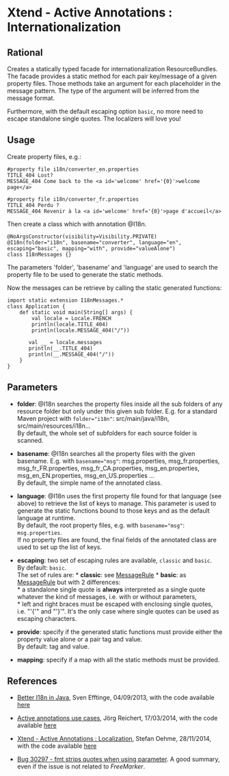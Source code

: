 Xtend - Active Annotations : Internationalization 
==============================

Rational
------

Creates a statically typed facade for internationalization ResourceBundles.
The facade provides a static method for each pair key/message of a given property files.
Those methods take an argument for each placeholder in the message pattern.
The type of the argument will be inferred from the message format.

Furthermore, with the default escaping option `basic`, no more need to escape standalone
single quotes. The localizers will love you! 

Usage
-----

Create property files, e.g.:

```properties
#property file i18n/converter_en.properties
TITLE_404 Lost?
MESSAGE_404 Come back to the <a id='welcome' href='{0}'>welcome page</a>
```

```properties
#property file i18n/converter_fr.properties
TITLE_404 Perdu ?
MESSAGE_404 Revenir à la <a id='welcome' href='{0}'>page d'accueil</a>
```

Then create a class which with annotation @I18n.

```xtend
@NoArgsConstructor(visibility=Visibility.PRIVATE)
@I18n(folder="i18n", basename="converter", language="en", escaping="basic", mapping="with", provide="valueAlone")
class I18nMessages {}
```

The parameters 'folder', 'basename' and 'language' are used to search the property file to be used to generate the static methods.

Now the messages can be retrieve by calling the static generated functions:

```xtend
import static extension I18nMessages.*
class Application {
    def static void main(String[] args) {
        val locale = Locale.FRENCH
        println(locale.TITLE_404)
        println(locale.MESSAGE_404("/"))
        
       val __ = locale.messages
       println(__.TITLE_404)
       println(__.MESSAGE_404("/"))
    }
}
```

Parameters
---------

* **folder**: @I18n searches the property files inside all the sub folders of any resource 
folder but only under this given sub folder. E.g. for a standard Maven project 
with `folder="i18n"`: src/main/java/i18n, src/main/resources/i18n...  
By default, the whole set of subfolders for each source folder is scanned. 

* **basename**: @I18n searches all the property files with the given basename. E.g. with `basename="msg"`: msg.properties, msg_fr.properties, msg_fr_FR.properties, msg_fr_CA.properties, msg_en.properties, msg_en_EN.properties, msg_en_US.properties ...  
By default, the simple name of the annotated class.
   
* **language**: @I18n uses the first property file found for that language (see above) to retrieve the list of keys to manage.
This parameter is used to generate the static functions bound to those keys and as the default language at runtime.  
By default, the root property files, e.g. with `basename="msg"`: `msg.properties`.  
If no property files are found, the final fields of the annotated class are used to set up the list of keys.

* **escaping**: two set of escaping rules are available, `classic` and `basic`.  
By default: `basic`.  
The set of rules are:
      * **classic**: see [MessageRule](http://docs.oracle.com/javase/8/docs/api/java/text/MessageFormat.html)
      * **basic**: as [MessageRule](http://docs.oracle.com/javase/8/docs/api/java/text/MessageFormat.html) but with 2 differences:    
            * a standalone single quote is <strong>always</strong> interpreted as a single quote whatever the kind of messages, 
      i.e. with or without parameters,  
            * left and right braces must be escaped with enclosing single quotes, i.e. "'{'" and "'}'". It's the only case where single quotes can be used as escaping characters.
        
* **provide**: specify if the generated static functions must provide either the property value alone or a pair tag and value.  
By default: tag and value.

* **mapping**: specify if a map with all the static methods must be provided.

References
--------

- [Better I18n in Java](http://blog.efftinge.de/2013/09/better-i18n-in-java.html), Sven Efftinge, 04/09/2013, with the code available [here](https://github.com/eclipse/xtext/tree/master/examples/org.eclipse.xtend.examples-container/contents/xtend-annotation-examples/src/i18n)

- [Active annotations use cases](https://blogs.itemis.de/leipzig/archives/907), Jörg Reichert, 17/03/2014, with the code available [here](https://github.com/joergreichert/ActiveAnnotationsExamples/tree/master/nls)

- [Xtend - Active Annotations : Localization](https://oehme.github.io/2014/11/28/xtend-active-annotations-localization.html),  Stefan Oehme, 28/11/2014, with the code available [here](https://github.com/oehme/xtend-contrib/blob/master/xtend-contrib/src/main/java/de/oehme/xtend/contrib/localization/Messages.xtend)

- [Bug 30297 - fmt strips quotes when using parameter](https://bz.apache.org/bugzilla/show_bug.cgi?id=30297). A good summary, even if the issue is not related to *FreeMarker*.



     